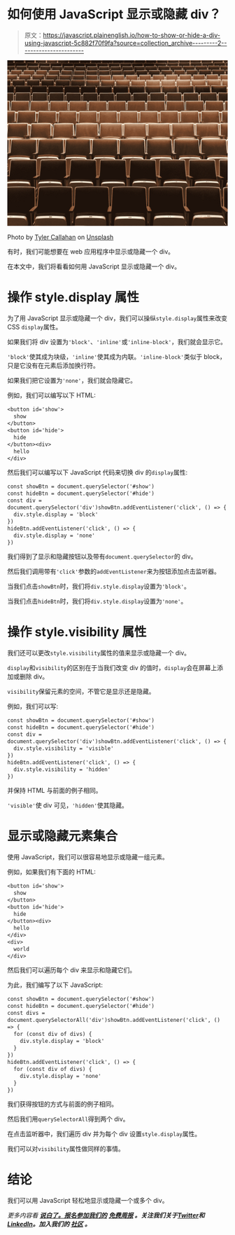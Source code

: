 # 如何使用 JavaScript 显示或隐藏 div？

> 原文：<https://javascript.plainenglish.io/how-to-show-or-hide-a-div-using-javascript-5c882f70f9fa?source=collection_archive---------2----------------------->

![](img/9843f1f48271948abd0834b70e20d5f1.png)

Photo by [Tyler Callahan](https://unsplash.com/@tylercallahan?utm_source=medium&utm_medium=referral) on [Unsplash](https://unsplash.com?utm_source=medium&utm_medium=referral)

有时，我们可能想要在 web 应用程序中显示或隐藏一个 div。

在本文中，我们将看看如何用 JavaScript 显示或隐藏一个 div。

# 操作 style.display 属性

为了用 JavaScript 显示或隐藏一个 div，我们可以操纵`style.display`属性来改变 CSS `display`属性。

如果我们将 div 设置为`'block'`、`'inline'`或`'inline-block'`，我们就会显示它。

`'block'`使其成为块级，`'inline'`使其成为内联。`'inline-block'`类似于 block，只是它没有在元素后添加换行符。

如果我们把它设置为`'none'`，我们就会隐藏它。

例如，我们可以编写以下 HTML:

```
<button id='show'>
  show
</button>
<button id='hide'>
  hide
</button><div>
  hello
</div>
```

然后我们可以编写以下 JavaScript 代码来切换 div 的`display`属性:

```
const showBtn = document.querySelector('#show')
const hideBtn = document.querySelector('#hide')
const div = document.querySelector('div')showBtn.addEventListener('click', () => {
  div.style.display = 'block'
})
hideBtn.addEventListener('click', () => {
  div.style.display = 'none'
})
```

我们得到了显示和隐藏按钮以及带有`document.querySelector`的 div。

然后我们调用带有`'click'`参数的`addEventListener`来为按钮添加点击监听器。

当我们点击`showBtn`时，我们将`div.style.display`设置为`'block'`。

当我们点击`hideBtn`时，我们将`div.style.display`设置为`'none'`。

# 操作 style.visibility 属性

我们还可以更改`style.visibility`属性的值来显示或隐藏一个 div。

`display`和`visibility`的区别在于当我们改变 div 的值时，`display`会在屏幕上添加或删除 div。

`visibility`保留元素的空间，不管它是显示还是隐藏。

例如，我们可以写:

```
const showBtn = document.querySelector('#show')
const hideBtn = document.querySelector('#hide')
const div = document.querySelector('div')showBtn.addEventListener('click', () => {
  div.style.visibility = 'visible'
})
hideBtn.addEventListener('click', () => {
  div.style.visibility = 'hidden'
})
```

并保持 HTML 与前面的例子相同。

`'visible'`使 div 可见，`'hidden'`使其隐藏。

# 显示或隐藏元素集合

使用 JavaScript，我们可以很容易地显示或隐藏一组元素。

例如，如果我们有下面的 HTML:

```
<button id='show'>
  show
</button>
<button id='hide'>
  hide
</button><div>
  hello
</div>
<div>
  world
</div>
```

然后我们可以遍历每个 div 来显示和隐藏它们。

为此，我们编写了以下 JavaScript:

```
const showBtn = document.querySelector('#show')
const hideBtn = document.querySelector('#hide')
const divs = document.querySelectorAll('div')showBtn.addEventListener('click', () => {
  for (const div of divs) {
    div.style.display = 'block'
  }
})
hideBtn.addEventListener('click', () => {
  for (const div of divs) {
    div.style.display = 'none'
  }
})
```

我们获得按钮的方式与前面的例子相同。

然后我们用`querySelectorAll`得到两个 div。

在点击监听器中，我们遍历 div 并为每个 div 设置`style.display`属性。

我们可以对`visibility`属性做同样的事情。

# 结论

我们可以用 JavaScript 轻松地显示或隐藏一个或多个 div。

*更多内容看* [***说白了。报名参加我们的***](https://plainenglish.io/) **[***免费周报***](http://newsletter.plainenglish.io/) *。关注我们关于*[***Twitter***](https://twitter.com/inPlainEngHQ)*和*[***LinkedIn***](https://www.linkedin.com/company/inplainenglish/)*。加入我们的* [***社区***](https://discord.gg/GtDtUAvyhW) *。***